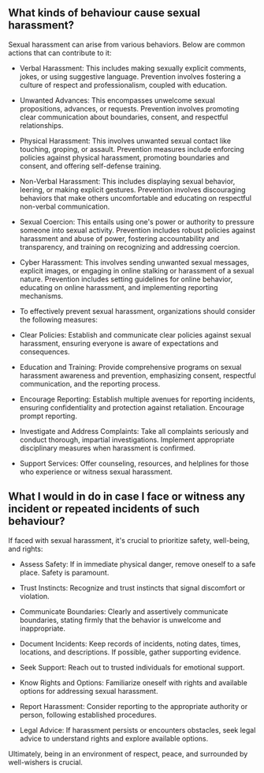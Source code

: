 ## What kinds of behaviour cause sexual harassment?

Sexual harassment can arise from various behaviors. Below are common actions that can contribute to it:

- Verbal Harassment: This includes making sexually explicit comments, jokes, or using suggestive language. Prevention involves fostering a culture of respect and professionalism, coupled with education.

- Unwanted Advances: This encompasses unwelcome sexual propositions, advances, or requests. Prevention involves promoting clear communication about boundaries, consent, and respectful relationships.

- Physical Harassment: This involves unwanted sexual contact like touching, groping, or assault. Prevention measures include enforcing policies against physical harassment, promoting boundaries and consent, and offering self-defense training.

- Non-Verbal Harassment: This includes displaying sexual behavior, leering, or making explicit gestures. Prevention involves discouraging behaviors that make others uncomfortable and educating on respectful non-verbal communication.

- Sexual Coercion: This entails using one's power or authority to pressure someone into sexual activity. Prevention includes robust policies against harassment and abuse of power, fostering accountability and transparency, and training on recognizing and addressing coercion.

- Cyber Harassment: This involves sending unwanted sexual messages, explicit images, or engaging in online stalking or harassment of a sexual nature. Prevention includes setting guidelines for online behavior, educating on online harassment, and implementing reporting mechanisms.

- To effectively prevent sexual harassment, organizations should consider the following measures:

- Clear Policies: Establish and communicate clear policies against sexual harassment, ensuring everyone is aware of expectations and consequences.

- Education and Training: Provide comprehensive programs on sexual harassment awareness and prevention, emphasizing consent, respectful communication, and the reporting process.

- Encourage Reporting: Establish multiple avenues for reporting incidents, ensuring confidentiality and protection against retaliation. Encourage prompt reporting.

- Investigate and Address Complaints: Take all complaints seriously and conduct thorough, impartial investigations. Implement appropriate disciplinary measures when harassment is confirmed.

- Support Services: Offer counseling, resources, and helplines for those who experience or witness sexual harassment.

## What I would in do in case I face or witness any incident or repeated incidents of such behaviour?

If faced with sexual harassment, it's crucial to prioritize safety, well-being, and rights:

- Assess Safety: If in immediate physical danger, remove oneself to a safe place. Safety is paramount.

- Trust Instincts: Recognize and trust instincts that signal discomfort or violation.

- Communicate Boundaries: Clearly and assertively communicate boundaries, stating firmly that the behavior is unwelcome and inappropriate.

- Document Incidents: Keep records of incidents, noting dates, times, locations, and descriptions. If possible, gather supporting evidence.

- Seek Support: Reach out to trusted individuals for emotional support.

- Know Rights and Options: Familiarize oneself with rights and available options for addressing sexual harassment.

- Report Harassment: Consider reporting to the appropriate authority or person, following established procedures.

- Legal Advice: If harassment persists or encounters obstacles, seek legal advice to understand rights and explore available options.

Ultimately, being in an environment of respect, peace, and surrounded by well-wishers is crucial.